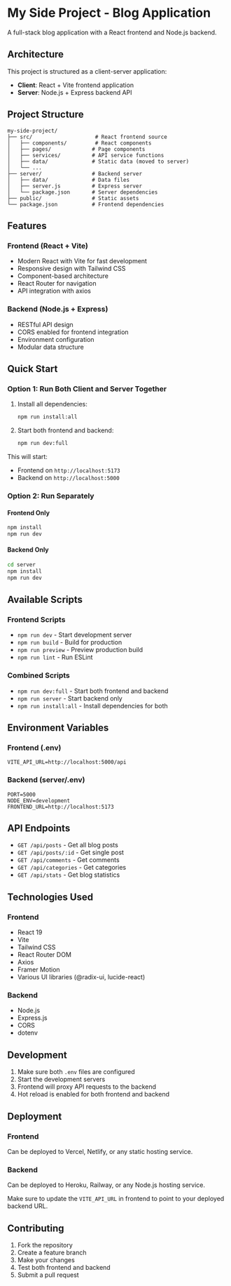 # My Side Project - Blog Application

A full-stack blog application with a React frontend and Node.js backend.

## Architecture

This project is structured as a client-server application:

- **Client**: React + Vite frontend application
- **Server**: Node.js + Express backend API

## Project Structure

```
my-side-project/
├── src/                    # React frontend source
│   ├── components/         # React components
│   ├── pages/             # Page components
│   ├── services/          # API service functions
│   ├── data/              # Static data (moved to server)
│   └── ...
├── server/                # Backend server
│   ├── data/              # Data files
│   ├── server.js          # Express server
│   └── package.json       # Server dependencies
├── public/                # Static assets
└── package.json           # Frontend dependencies
```

## Features

### Frontend (React + Vite)
- Modern React with Vite for fast development
- Responsive design with Tailwind CSS
- Component-based architecture
- React Router for navigation
- API integration with axios

### Backend (Node.js + Express)
- RESTful API design
- CORS enabled for frontend integration
- Environment configuration
- Modular data structure

## Quick Start

### Option 1: Run Both Client and Server Together

1. Install all dependencies:
   ```bash
   npm run install:all
   ```

2. Start both frontend and backend:
   ```bash
   npm run dev:full
   ```

This will start:
- Frontend on `http://localhost:5173`
- Backend on `http://localhost:5000`

### Option 2: Run Separately

#### Frontend Only
```bash
npm install
npm run dev
```

#### Backend Only
```bash
cd server
npm install
npm run dev
```

## Available Scripts

### Frontend Scripts
- `npm run dev` - Start development server
- `npm run build` - Build for production
- `npm run preview` - Preview production build
- `npm run lint` - Run ESLint

### Combined Scripts
- `npm run dev:full` - Start both frontend and backend
- `npm run server` - Start backend only
- `npm run install:all` - Install dependencies for both

## Environment Variables

### Frontend (.env)
```
VITE_API_URL=http://localhost:5000/api
```

### Backend (server/.env)
```
PORT=5000
NODE_ENV=development
FRONTEND_URL=http://localhost:5173
```

## API Endpoints

- `GET /api/posts` - Get all blog posts
- `GET /api/posts/:id` - Get single post
- `GET /api/comments` - Get comments
- `GET /api/categories` - Get categories
- `GET /api/stats` - Get blog statistics

## Technologies Used

### Frontend
- React 19
- Vite
- Tailwind CSS
- React Router DOM
- Axios
- Framer Motion
- Various UI libraries (@radix-ui, lucide-react)

### Backend
- Node.js
- Express.js
- CORS
- dotenv

## Development

1. Make sure both `.env` files are configured
2. Start the development servers
3. Frontend will proxy API requests to the backend
4. Hot reload is enabled for both frontend and backend

## Deployment

### Frontend
Can be deployed to Vercel, Netlify, or any static hosting service.

### Backend
Can be deployed to Heroku, Railway, or any Node.js hosting service.

Make sure to update the `VITE_API_URL` in frontend to point to your deployed backend URL.

## Contributing

1. Fork the repository
2. Create a feature branch
3. Make your changes
4. Test both frontend and backend
5. Submit a pull request
